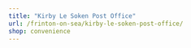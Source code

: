```yaml
---
title: "Kirby Le Soken Post Office"
url: /frinton-on-sea/kirby-le-soken-post-office/
shop: convenience
---
```

